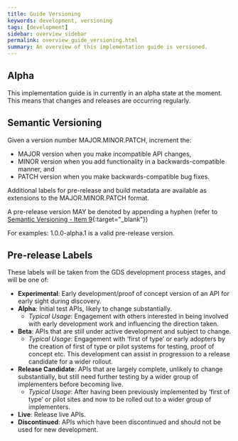 ```yaml
---
title: Guide Versioning
keywords: development, versioning
tags: [development]
sidebar: overview_sidebar
permalink: overview_guide_versioning.html
summary: An overview of this implementation guide is versioned.
---
```




## Alpha ##

This implementation guide is in currently in an alpha state at the moment. This means that changes and releases are occurring regularly.

## Semantic Versioning ##

Given a version number MAJOR.MINOR.PATCH, increment the:

- MAJOR version when you make incompatible API changes,
- MINOR version when you add functionality in a backwards-compatible manner, and
- PATCH version when you make backwards-compatible bug fixes.

Additional labels for pre-release and build metadata are available as extensions to the MAJOR.MINOR.PATCH format.

A pre-release version MAY be denoted by appending a hyphen (refer to [Semantic Versioning - Item 9](http://semver.org/#spec-item-9){:target="_blank"})

For examples: 1.0.0-alpha.1 is a valid pre-release version.

## Pre-release Labels ##

These labels will be taken from the GDS development process stages, and will be one of:

- **Experimental**: Early development/proof of concept version of an API for early sight during discovery.
- **Alpha**: Initial test APIs, likely to change substantially.
  + *Typical Usage*: Engagement with others interested in being involved with early development work and influencing the direction taken.
- **Beta**: APIs that are still under active development and subject to change.
  + *Typical Usage*: Engagement with ‘first of type’ or early adopters by the creation of first of type or pilot systems for testing, proof of concept etc. This development can assist in progression to a release candidate for a wider rollout.
- **Release Candidate**: APIs that are largely complete, unlikely to change substantially, but still need further testing by a wider group of implementers before becoming live.
  + *Typical Usage*: After having been previously implemented by ‘first of type’ or pilot sites and now to be rolled out to a wider group of implementers.
- **Live**: Release live APIs.
- **Discontinued**: APIs which have been discontinued and should not be used for new development.

